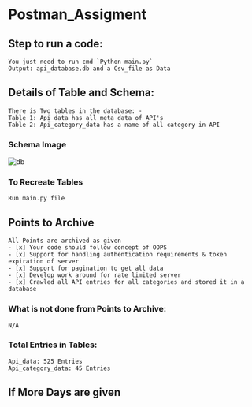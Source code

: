 # Postman_Assigment
## Step to run a code:
    You just need to run cmd `Python main.py` 
    Output: api_database.db and a Csv_file as Data
## Details of Table and Schema:
    There is Two tables in the database: -
	Table 1: Api_data has all meta data of API's
   	Table 2: Api_category_data has a name of all category in API

### Schema Image
![db](https://user-images.githubusercontent.com/65850757/131217079-9eb8e39a-6cb4-4d8e-83fd-41a87d7f7358.png)

### To Recreate Tables 
    Run main.py file

## Points to Archive
    All Points are archived as given
    - [x] Your code should follow concept of OOPS
    - [x] Support for handling authentication requirements & token expiration of server
    - [x] Support for pagination to get all data
    - [x] Develop work around for rate limited server
    - [x] Crawled all API entries for all categories and stored it in a database

### What is not done from Points to Archive:
    N/A
### Total Entries in Tables:
    Api_data: 525 Entries
    Api_category_data: 45 Entries

## If More Days are given 
    
